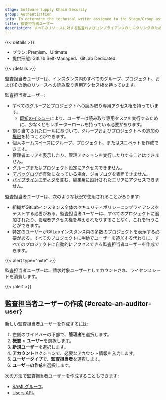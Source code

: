 ```yaml
---
stage: Software Supply Chain Security
group: Authentication
info: To determine the technical writer assigned to the Stage/Group associated with this page, see https://handbook.gitlab.com/handbook/product/ux/technical-writing/#assignments
title: 監査担当者ユーザー
description: すべてのリソースに対する監査およびコンプライアンスのモニタリングのために、読み取り専用アクセスを提供します。
---
```


{{< details >}}

- プラン: Premium、Ultimate
- 提供形態: GitLab Self-Managed、GitLab Dedicated

{{< /details >}}

監査担当者ユーザーは、インスタンス内のすべてのグループ、プロジェクト、およびその他のリソースへの読み取り専用アクセス権を持っています。

監査担当者ユーザー:

- すべてのグループとプロジェクトへの読み取り専用アクセス権を持っています。
  - [既知のイシュー](https://gitlab.com/gitlab-org/gitlab/-/issues/542815)により、ユーザーは読み取り専用タスクを実行するために、少なくともレポーターロールを持っている必要があります。
- 割り当てられたロールに基づいて、グループおよびプロジェクトへの追加の[権限](../user/permissions.md)を持つことができます。
- 個人ネームスペースにグループ、プロジェクト、またはスニペットを作成できます。
- 管理者エリアを表示したり、管理アクションを実行したりすることはできません。
- グループまたはプロジェクト設定にアクセスできません。
- [デバッグログ](../ci/variables/variables_troubleshooting.md#enable-debug-logging)が有効になっている場合、ジョブログを表示できません。
- [パイプラインエディタ](../ci/pipeline_editor/_index.md)を含む、編集用に設計されたエリアにアクセスできません。

監査担当者ユーザーは、次のような状況で使用されることがあります:

- 組織がGitLabインスタンス全体のセキュリティポリシーコンプライアンスをテストする必要がある。監査担当者ユーザーは、すべてのプロジェクトに追加されたり、管理者アクセス権を与えられたりすることなく、これを行うことができます。
- 特定のユーザーがGitLabインスタンス内の多数のプロジェクトを表示する必要がある。すべてのプロジェクトに手動でユーザーを追加する代わりに、すべてのプロジェクトに自動的にアクセスできる監査担当者ユーザーを作成できます。

{{< alert type="note" >}}

監査担当者ユーザーは、請求対象ユーザーとしてカウントされ、ライセンスシートを消費します。

{{< /alert >}}

## 監査担当者ユーザーの作成 {#create-an-auditor-user}

新しい監査担当者ユーザーを作成するには:

1. 左側のサイドバーの下部で、**管理者**を選択します。
1. **概要** > **ユーザー**を選択します。
1. **新規ユーザー**を選択します。
1. **アカウント**セクションで、必要なアカウント情報を入力します。
1. **ユーザータイプ**で、**監査担当者**を選択します。
1. **ユーザーの作成**を選択します。

次の方法で監査担当者ユーザーを作成することもできます:

- [SAMLグループ](../integration/saml.md#auditor-groups)。
- [Users API](../api/users.md)。
